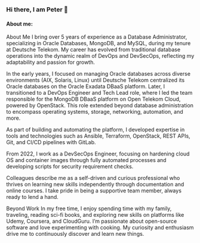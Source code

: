 ### Hi there, I am Peter 🍃

#### About me:
<!--
**pkorsch/pkorsch** is a ✨ _special_ ✨ repository because its `README.md` (this file) appears on your GitHub profile.

Here are some ideas to get you started:

- 🔭 I’m currently working on ...
- 🌱 I’m currently learning ...
- 👯 I’m looking to collaborate on ...
- 🤔 I’m looking for help with ...
- 💬 Ask me about ...
- 📫 How to reach me: ...
- 😄 Pronouns: ...
- ⚡ Fun fact: ...
-->

About Me
I bring over 5 years of experience as a Database Administrator, specializing in Oracle Databases, MongoDB, and MySQL, during my tenure at Deutsche Telekom. My career has evolved from traditional database operations into the dynamic realm of DevOps and DevSecOps, reflecting my adaptability and passion for growth.

In the early years, I focused on managing Oracle databases across diverse environments (AIX, Solaris, Linux) until Deutsche Telekom centralized its Oracle databases on the Oracle Exadata DBaaS platform. Later, I transitioned to a DevOps Engineer and Tech Lead role, where I led the team responsible for the MongoDB DBaaS platform on Open Telekom Cloud, powered by OpenStack. This role extended beyond database administration to encompass operating systems, storage, networking, automation, and more.

As part of building and automating the platform, I developed expertise in tools and technologies such as Ansible, Terraform, OpenStack, REST APIs, Git, and CI/CD pipelines with GitLab.

From 2022, I work as a DevSecOps Engineer, focusing on hardening cloud OS and container images through fully automated processes and developing scripts for security requirement checks.

Colleagues describe me as a self-driven and curious professional who thrives on learning new skills independently through documentation and online courses. I take pride in being a supportive team member, always ready to lend a hand.

Beyond Work
In my free time, I enjoy spending time with my family, traveling, reading sci-fi books, and exploring new skills on platforms like Udemy, Coursera, and CloudGuru. I’m passionate about open-source software and love experimenting with cooking. My curiosity and enthusiasm drive me to continuously discover and learn new things.
